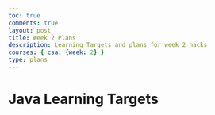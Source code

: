 ```yaml
---
toc: true
comments: true
layout: post
title: Week 2 Plans
description: Learning Targets and plans for week 2 hacks
courses: { csa: {week: 2} }
type: plans
---
```


# Java Learning Targets
